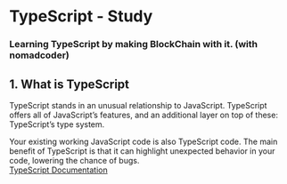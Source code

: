 # TypeScript - Study

### Learning TypeScript by making BlockChain with it. (with nomadcoder)


## 1. What is TypeScript
 
  TypeScript stands in an unusual relationship to JavaScript. 
  TypeScript offers all of JavaScript’s features, and an additional layer on top of these: TypeScript’s type system.
  
  Your existing working JavaScript code is also TypeScript code. The main benefit of TypeScript is that it can highlight unexpected behavior in your code, lowering   the chance of bugs.\
  [TypeScript Documentation](https://www.typescriptlang.org/docs/handbook/typescript-in-5-minutes.html)
  
